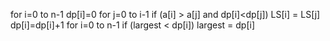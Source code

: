 
for i=0 to n-1
    dp[i]=0
    for j=0 to i-1
        if (a[i] >  a[j] and dp[i]<dp[j])
            LS[i] = LS[j]
	dp[i]=dp[i]+1
for i=0 to n-1
    if (largest < dp[i])
		largest = dp[i]

